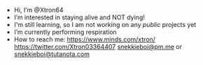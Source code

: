 - Hi, I’m @Xtron64
- I’m interested in staying alive and NOT dying!
- I'm still learning, so I am not working on any *public* projects yet
- I’m currently performing respiration
- How to reach me:
https://www.minds.com/xtron/
https://twitter.com/Xtron03364407
snekkieboi@pm.me or snekkieboi@tutanota.com
